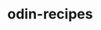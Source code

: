 # odin-recipes
<!-- Este proyecto tiene como propuesta ser un sitio web que constará de un indice principal 
y enlace a algunas recetas. Inicialmente no comprenderá arreglos con CCS pero en un futuro 
se harán mejoras. El objetivo será demostrar todos los conocimientos adquiridos hasta el momento
en el curso de The Odin Project -->